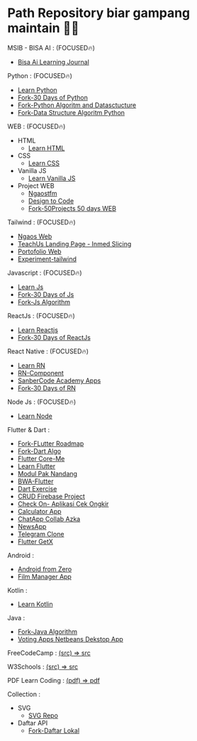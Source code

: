 # Path Repository biar gampang maintain 👨‍💻

MSIB - BISA AI : (FOCUSED🔥)<br>
  - [Bisa Ai Learning Journal](https://github.com/ariefhk/Bisa-Ai-Learning-Journal)
  
Python : (FOCUSED🔥)<br>
  - [Learn Python](https://github.com/ariefhk/Learn-Python)
  - [Fork-30 Days of Python](https://github.com/ariefhk/30-Days-Of-Python)
  - [Fork-Python Algoritm and Datasctucture](https://github.com/ariefhk/Python-Algoritm-and-Datasctructure)
  - [Fork-Data Structure Algoritm Python](https://github.com/ariefhk/data-structures-algorithms-python)
  
WEB : (FOCUSED🔥)<br>
  - HTML
    - [Learn HTML](https://github.com/ariefhk/Learn-WEB)
  - CSS
    - [Learn CSS]()
  - Vanilla JS
    - [Learn Vanilla JS](https://github.com/ariefhk/Learn-JavaScript)
  - Project WEB
    - [Ngaostfm](https://github.com/ariefhk/ngaostfm-web)
    - [Design to Code](https://github.com/ariefhk/design-to-code)
    - [Fork-50Projects 50 days WEB](https://github.com/ariefhk/50projects50daysWEB)

Tailwind : (FOCUSED🔥)<br>
  - [Ngaos Web](https://github.com/ariefhk/tailwind-ngaos)
  - [TeachUs Landing Page - Inmed Slicing](https://github.com/ariefhk/teachUs-landing-page)
  - [Portofolio Web](https://github.com/ariefhk/portfolio-tailwindcss)
  - [Experiment-tailwind](https://github.com/ariefhk/tailwindcss-experiment)
  
Javascript : (FOCUSED🔥)<br>
  - [Learn Js](https://github.com/ariefhk/Javascript)
  - [Fork-30 Days of Js](https://github.com/ariefhk/30-Days-Of-JavaScript)
  - [Fork-Js Algorithm](https://github.com/ariefhk/javascript-algorithms)

ReactJs : (FOCUSED🔥)<br>
  - [Learn Reactjs](https://github.com/ariefhk/Learn-ReactJs)
  - [Fork-30 Days of ReactJs](https://github.com/ariefhk/30-Days-Of-ReactJs)

React Native : (FOCUSED🔥)<br>
  - [Learn RN](https://github.com/ariefhk/Learn-RN)
  - [RN-Component](https://github.com/ariefhk/RN-Component)
  - [SanberCode Academy Apps](https://github.com/ariefhk/sanber-code-academy)
  - [Fork-30 Days of RN](https://github.com/ariefhk/30-days-of-react-native)
  
Node Js : (FOCUSED🔥)<br>
  - [Learn Node](https://github.com/ariefhk/Learn-node)
  
Flutter & Dart : <br>
  - [Fork-FLutter Roadmap](https://github.com/ariefhk/Flutter-Roadmap)
  - [Fork-Dart Algo](https://github.com/ariefhk/DartAlgo)
  - [Flutter Core-Me](https://github.com/ariefhk/Flutter-Core-me)
  - [Learn Flutter](https://github.com/ariefhk/Learn-Flutter)
  - [Modul Pak Nandang](https://github.com/ariefhk/modul-Pak-Nandang)
  - [BWA-Flutter](https://github.com/ariefhk/bwa-flutter)
  - [Dart Exercise](https://github.com/ariefhk/Dart-Exercise)
  - [CRUD Firebase Project](https://github.com/ariefhk/Crud-Firebase)
  - [Check On- Aplikasi Cek Ongkir](https://github.com/ariefhk/CheckOn-Aplikasi_Cek_Ongkir)
  - [Calculator App](https://github.com/ariefhk/Calculator-App)
  - [ChatApp Collab Azka](https://github.com/ariefhk/ChatApp-Collab-Azka)
  - [NewsApp](https://github.com/ariefhk/NewsApp)
  - [Telegram Clone](https://github.com/ariefhk/telegram_clone)
  - [Flutter GetX](https://github.com/ariefhk/Flutter-GetX-me)
  
Android : <br>
  - [Android from Zero](https://github.com/ariefhk/Learning-Android-From-Zero)
  - [Film Manager App](https://github.com/ariefhk/FilmManagerApp-CRUD)
  
Kotlin : <br>
  - [Learn Kotlin](https://github.com/ariefhk/data-structures-and-algorithms-kotlin)
  
Java : <br>
  - [Fork-Java Algorithm](https://github.com/ariefhk/java-algorithms-implementation)
  - [Voting Apps Netbeans Dekstop App](https://github.com/ariefhk/aplikasi-voting-VotingApps-)
  
FreeCodeCamp : [(src) => src](https://github.com/ariefhk/FreeCodeCamp)

W3Schools : [(src) => src](https://github.com/ariefhk/W3School-Learn)

PDF Learn Coding : [(pdf) => pdf](https://github.com/ariefhk/PDF-Learn-About-Coding)

Collection : <br>
  - SVG 
    - [SVG Repo](https://github.com/ariefhk/svg-resource)
  - Daftar API
    - [Fork-Daftar Lokal](https://github.com/ariefhk/DAFTAR-API-LOKAL-INDONESIA)


